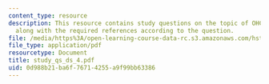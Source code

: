 ```yaml
---
content_type: resource
description: This resource contains study questions on the topic of OHCs and electromotility
  along with the required references according to the question.
file: /media/https%3A/open-learning-course-data-rc.s3.amazonaws.com/hst-721-the-peripheral-auditory-system-fall-2005/0d988b21ba6f76714255a9f99bb63386_study_qs_ds_4.pdf
file_type: application/pdf
resourcetype: Document
title: study_qs_ds_4.pdf
uid: 0d988b21-ba6f-7671-4255-a9f99bb63386
---
```

